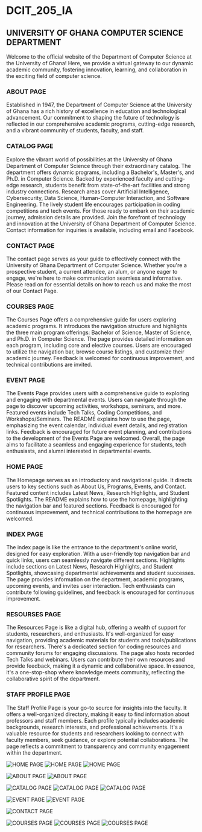# DCIT_205_IA
## UNIVERSITY OF GHANA COMPUTER SCIENCE DEPARTMENT

Welcome to the official website of the Department of Computer Science at the University of Ghana! Here, we provide a virtual gateway to our dynamic academic community, fostering innovation, learning, and collaboration in the exciting field of computer science.

### ABOUT PAGE

Established in 1947, the Department of Computer Science at the University of Ghana has a rich history of excellence in education and technological advancement. Our commitment to shaping the future of technology is reflected in our comprehensive academic programs, cutting-edge research, and a vibrant community of students, faculty, and staff.

### CATALOG PAGE

Explore the vibrant world of possibilities at the University of Ghana Department of Computer Science through their extraordinary catalog. The department offers dynamic programs, including a Bachelor's, Master's, and Ph.D. in Computer Science. Backed by experienced faculty and cutting-edge research, students benefit from state-of-the-art facilities and strong industry connections. Research areas cover Artificial Intelligence, Cybersecurity, Data Science, Human-Computer Interaction, and Software Engineering. The lively student life encourages participation in coding competitions and tech events. For those ready to embark on their academic journey, admission details are provided. Join the forefront of technology and innovation at the University of Ghana Department of Computer Science. Contact information for inquiries is available, including email and Facebook.

### CONTACT PAGE

The contact page serves as your guide to effectively connect with the University of Ghana Department of Computer Science. Whether you're a prospective student, a current attendee, an alum, or anyone eager to engage, we're here to make communication seamless and informative. Please read on for essential details on how to reach us and make the most of our Contact Page.

### COURSES PAGE

The Courses Page offers a comprehensive guide for users exploring academic programs. It introduces the navigation structure and highlights the three main program offerings: Bachelor of Science, Master of Science, and Ph.D. in Computer Science. The page provides detailed information on each program, including core and elective courses. Users are encouraged to utilize the navigation bar, browse course listings, and customize their academic journey. Feedback is welcomed for continuous improvement, and technical contributions are invited.

### EVENT PAGE

The Events Page provides users with a comprehensive guide to exploring and engaging with departmental events. Users can navigate through the page to discover upcoming activities, workshops, seminars, and more. Featured events include Tech Talks, Coding Competitions, and Workshops/Seminars. The README explains how to use the page, emphasizing the event calendar, individual event details, and registration links. Feedback is encouraged for future event planning, and contributions to the development of the Events Page are welcomed. Overall, the page aims to facilitate a seamless and engaging experience for students, tech enthusiasts, and alumni interested in departmental events.

### HOME PAGE

The Homepage serves as an introductory and navigational guide. It directs users to key sections such as About Us, Programs, Events, and Contact. Featured content includes Latest News, Research Highlights, and Student Spotlights. The README explains how to use the homepage, highlighting the navigation bar and featured sections. Feedback is encouraged for continuous improvement, and technical contributions to the homepage are welcomed.

### INDEX PAGE

The index page is like the entrance to the department's online world, designed for easy exploration. With a user-friendly top navigation bar and quick links, users can seamlessly navigate different sections. Highlights include sections on Latest News, Research Highlights, and Student Spotlights, showcasing departmental achievements and student successes. The page provides information on the department, academic programs, upcoming events, and invites user interaction. Tech enthusiasts can contribute following guidelines, and feedback is encouraged for continuous improvement.

### RESOURSES PAGE

The Resources Page is like a digital hub, offering a wealth of support for students, researchers, and enthusiasts. It's well-organized for easy navigation, providing academic materials for students and tools/publications for researchers. There's a dedicated section for coding resources and community forums for engaging discussions. The page also hosts recorded Tech Talks and webinars. Users can contribute their own resources and provide feedback, making it a dynamic and collaborative space. In essence, it's a one-stop-shop where knowledge meets community, reflecting the collaborative spirit of the department.

### STAFF PROFILE PAGE

The Staff Profile Page is your go-to source for insights into the faculty. It offers a well-organized directory, making it easy to find information about professors and staff members. Each profile typically includes academic backgrounds, research interests, and professional achievements. It's a valuable resource for students and researchers looking to connect with faculty members, seek guidance, or explore potential collaborations. The page reflects a commitment to transparency and community engagement within the department.

![HOME PAGE](screenshot(3).png)
![HOME PAGE](screenshot(4).png)
![HOME PAGE](screenshot(5).png)

![ABOUT PAGE](screenshot(6).png)
![ABOUT PAGE](screenshot(7).png)

![CATALOG PAGE](screenshot(8).png)
![CATALOG PAGE](screenshot(9).png)
![CATALOG PAGE](screenshot(10).png)

![EVENT PAGE](screenshot(11).png)
![EVENT PAGE](screenshot(12).png)

![CONTACT PAGE](screenshot(13).png)

![COURSES PAGE](screenshot(14).png)
![COURSES PAGE](screenshot(15).png)
![COURSES PAGE](screenshot(16).png)













